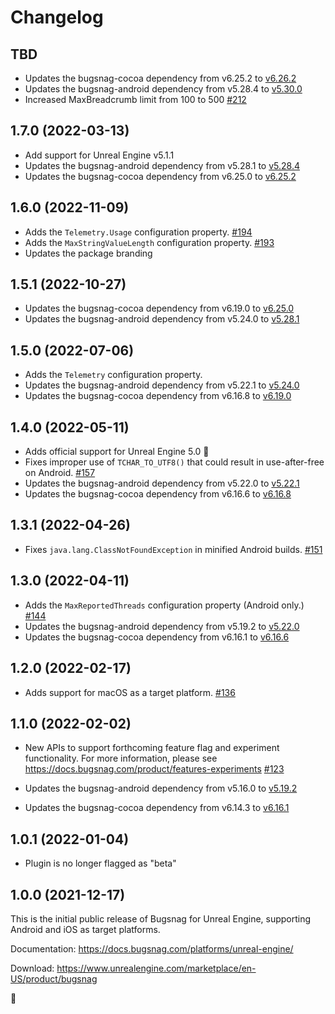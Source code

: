 Changelog
=========


## TBD

* Updates the bugsnag-cocoa dependency from v6.25.2 to [v6.26.2](https://github.com/bugsnag/bugsnag-cocoa/blob/master/CHANGELOG.md#6262-2023-04-20)
* Updates the bugsnag-android dependency from v5.28.4 to [v5.30.0](https://github.com/bugsnag/bugsnag-android/blob/master/CHANGELOG.md#5300-2023-05-11)
* Increased MaxBreadcrumb limit from 100 to 500 [#212](https://github.com/bugsnag/bugsnag-unreal/pull/212)

## 1.7.0 (2022-03-13)

* Add support for Unreal Engine v5.1.1
* Updates the bugsnag-android dependency from v5.28.1 to [v5.28.4](https://github.com/bugsnag/bugsnag-android/blob/master/CHANGELOG.md#5284-2023-02-08)
* Updates the bugsnag-cocoa dependency from v6.25.0 to [v6.25.2](https://github.com/bugsnag/bugsnag-cocoa/blob/master/CHANGELOG.md#6252-2023-01-18)

## 1.6.0 (2022-11-09)

* Adds the `Telemetry.Usage` configuration property. [#194](https://github.com/bugsnag/bugsnag-unreal/pull/194)
* Adds the `MaxStringValueLength` configuration property. [#193](https://github.com/bugsnag/bugsnag-unreal/pull/193)
* Updates the package branding

## 1.5.1 (2022-10-27)

* Updates the bugsnag-cocoa dependency from v6.19.0 to [v6.25.0](https://github.com/bugsnag/bugsnag-cocoa/blob/master/CHANGELOG.md#6240-2022-10-05)
* Updates the bugsnag-android dependency from v5.24.0 to [v5.28.1](https://github.com/bugsnag/bugsnag-android/blob/master/CHANGELOG.md#5281-2022-10-19)

## 1.5.0 (2022-07-06)

* Adds the `Telemetry` configuration property.
* Updates the bugsnag-android dependency from v5.22.1 to [v5.24.0](https://github.com/bugsnag/bugsnag-android/blob/master/CHANGELOG.md#5240-2022-06-30)
* Updates the bugsnag-cocoa dependency from v6.16.8 to [v6.19.0](https://github.com/bugsnag/bugsnag-cocoa/blob/master/CHANGELOG.md#6190-2022-06-29)

## 1.4.0 (2022-05-11)

* Adds official support for Unreal Engine 5.0 🚀
* Fixes improper use of `TCHAR_TO_UTF8()` that could result in use-after-free on Android.
  [#157](https://github.com/bugsnag/bugsnag-unreal/pull/157)
* Updates the bugsnag-android dependency from v5.22.0 to [v5.22.1](https://github.com/bugsnag/bugsnag-android/blob/master/CHANGELOG.md#5221-2022-04-28)
* Updates the bugsnag-cocoa dependency from v6.16.6 to [v6.16.8](https://github.com/bugsnag/bugsnag-cocoa/blob/master/CHANGELOG.md#6168-2022-05-04)

## 1.3.1 (2022-04-26)

* Fixes `java.lang.ClassNotFoundException` in minified Android builds.
  [#151](https://github.com/bugsnag/bugsnag-unreal/pull/151)

## 1.3.0 (2022-04-11)

* Adds the `MaxReportedThreads` configuration property (Android only.)
  [#144](https://github.com/bugsnag/bugsnag-unreal/pull/144)
* Updates the bugsnag-android dependency from v5.19.2 to [v5.22.0](https://github.com/bugsnag/bugsnag-android/blob/master/CHANGELOG.md#5220-2022-03-31)
* Updates the bugsnag-cocoa dependency from v6.16.1 to [v6.16.6](https://github.com/bugsnag/bugsnag-cocoa/blob/master/CHANGELOG.md#6166-2022-04-06)

## 1.2.0 (2022-02-17)

* Adds support for macOS as a target platform.
  [#136](https://github.com/bugsnag/bugsnag-unreal/pull/136)

## 1.1.0 (2022-02-02)

* New APIs to support forthcoming feature flag and experiment functionality.
  For more information, please see https://docs.bugsnag.com/product/features-experiments
  [#123](https://github.com/bugsnag/bugsnag-unreal/pull/123)

* Updates the bugsnag-android dependency from v5.16.0 to [v5.19.2](https://github.com/bugsnag/bugsnag-android/blob/master/CHANGELOG.md#5192-2022-01-31)
* Updates the bugsnag-cocoa dependency from v6.14.3 to [v6.16.1](https://github.com/bugsnag/bugsnag-cocoa/blob/master/CHANGELOG.md#6161-2022-01-19)

## 1.0.1 (2022-01-04)

* Plugin is no longer flagged as "beta"

## 1.0.0 (2021-12-17)

This is the initial public release of Bugsnag for Unreal Engine, supporting Android and iOS as target platforms.

Documentation: https://docs.bugsnag.com/platforms/unreal-engine/

Download: https://www.unrealengine.com/marketplace/en-US/product/bugsnag

🚀
